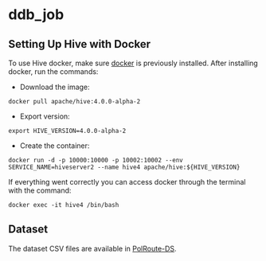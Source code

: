 # ddb_job

## Setting Up Hive with Docker

To use Hive docker, make sure [docker](https://www.docker.com/) is previously installed. After installing docker, run the commands:

* Download the image:

```
docker pull apache/hive:4.0.0-alpha-2
```

* Export version:

```
export HIVE_VERSION=4.0.0-alpha-2
```

* Create the container:

```
docker run -d -p 10000:10000 -p 10002:10002 --env SERVICE_NAME=hiveserver2 --name hive4 apache/hive:${HIVE_VERSION}
```

If everything went correctly you can access docker through the terminal with the command:

```
docker exec -it hive4 /bin/bash
```

## Dataset

The dataset CSV files are available in [PolRoute-DS](https://osf.io/mxrgu/).
